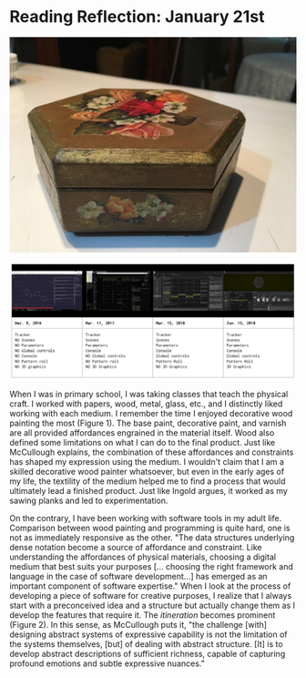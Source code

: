 # Reading Reflection: January 21st

<!-- 
- McCullough, M. 1998. Abstracting Craft: The Practiced Digital Hand. Chapter 7: Medium, MIT Press.

- Ingold, Tim. (2010). The textility of making. Cambridge Journal of Economics. 34. 91-102.

#### Prompt
Select an example of a favorite medium or material you’ve used at some point in your life. In line with the ideas of affordance and/or textility, describe the creative processes imposed by your selected medium. Bring an example of the medium to class on Tuesday (photograph, physical sample, etc.)
-->

![Figure 1](../images/box.jpg)

![Figure 2](../images/siren.jpg)

When I was in primary school, I was taking classes that teach the physical craft. I worked with papers, wood, metal, glass, etc., and I distinctly liked working with each medium. I remember the time I enjoyed decorative wood painting the most (Figure 1). The base paint, decorative paint, and varnish are all provided affordances engrained in the material itself. Wood also defined some limitations on what I can do to the final product. Just like McCullough explains, the combination of these affordances and constraints has shaped my expression using the medium. I wouldn't claim that I am a skilled decorative wood painter whatsoever, but even in the early ages of my life, the textility of the medium helped me to find a process that would ultimately lead a finished product. Just like Ingold argues, it worked as my sawing planks and led to experimentation. 

On the contrary, I have been working with software tools in my adult life. Comparison between wood painting and programming is quite hard, one is not as immediately responsive as the other. "The data structures underlying dense notation become a source of affordance and constraint. Like understanding the affordances of physical materials, choosing a digital medium that best suits your purposes [... choosing the right framework and language in the case of software development...] has emerged as an important component of software expertise." When I look at the process of developing a piece of software for creative purposes, I realize that I always start with a preconceived idea and a structure but actually change them as I develop the features that require it. The *itineration* becomes prominent (Figure 2). In this sense, as McCullough puts it, "the challenge [with] designing abstract systems of expressive capability is not the limitation of the systems themselves, [but] of dealing with abstract structure. [It] is to develop abstract descriptions of sufficient richness, capable of capturing profound emotions and subtle expressive nuances." 




<!--
## Abstracting Craft: The Practiced Digital Hand. Chapter 7

Medium: class of tools and raw materials

Where a tool is an effector or a probe, a medium is a substance that may be sensed or altered somehow by tools

the basis of an abstract medium

### Engagement, Affordance, Constraint
- Engagement -- Density 
	- contuniety: (must have lots of possibilities), we must be able to flow from one state to another continuously
	- variety :  countless subtle differentiations of conditions yields satisfactory practice

- A rich medium offers lots of paths that no one practitioner can explore all possibilities.
always a medium whose intrinsic advantages are appropriate to the task at hand

- Affordance -- workable properties of a medium (what a medium can do?)
	- tolerances : properties and limitations of that medium
	- a medium is found, and its affordances are discovered.

- Constraint -- limits of a medium.
	- they define formal possibilities and guide creativity into specific channels, much like banks define a river. ; a source of strength
	- the rigor of the substance
	
- Together, affordances and constraints shape expression
- engineers, designers, craftspeople understands contraints and affordances. 
	- engineers optimize and find ways to automate and augment human conditions
	- artists are not interested in optimization, yet seeks pure expression. they are concerned with intellectual context (aesthetic theory)
	 
- But between these modes there remains some realm where scientific production cannot go, where mechanized industry finds too little demand to go, and where artistic discourse cares not to go. Where personal knowledge still combines with practical intent, where the expression is as much functional economy as aesthetic stance, where the products are individual and idiomatic, where the medium is the basis for mastery: there we find **craft**.

- worksmanship is a property of the process or a worker, than of the medium itself. 

- Thorstein Veblen claims that craftsmanship retain control of the process, even in tech setting. 
- David Pye talks about "good material" : paying tribute to traditions of worksmanship. good materials are made by years of committed work.
- Pye talks about workmanship of certainty as the basis of manufacturing. 

### Appreciation
- An artifact's expressiveness is shaped by the properties of medium.

- Gombrich summarizes that the form of art is not exactly as the artist had imagined, or he had observed in outside world. It is a rendering within an *acquired* medium, through tradition and skill of both the artist and the beholder. (emphasis on acquisition of a medium, skills of artist and interpretation of audience)

- art needs to operate on a higher level than purely sensory. its reception must engage subjective frameworks of audience. "the illusion of looking into the invisible realms of the mind"

- *latent content* : as expression neither intended by the author nor read in by the recipient, but conveyed by the cultural context under which the artifact has been produced and received

- Appreciation requires exposure to a lot of pieces. Intentional appreciation has close relation to craft, the music piece you listened in between two listenings of a concert may affect your appreciation of the second time. 

- we cannot ask a work of art what it is for. Art appreciation generally ran away from the machine, until industrial age became mature. 

- One might overgeneralize that if traditional appreciation was *within* a medium, then modern appreciation became more likely to be *of* a medium.

- MODERN ART, from Motherwell to Monk, is not **about**, it simply **is**. Susan Sontag: modernism shook off the yoke of interpretation by using the twin tactics of abandoning representation (as in abstact expressionism), or resorting to literal representation of banal, nonsymbolic objects (as in pop).

- Appreciation has not lost ; art filled some of the void left by religion. *Religion art imparts a sort of eternity to itself. Museums are its temples, critics are theologians ; modern religion of art however circles back upon itself without finding the path to salvation: it keeps questioning the negation of meaning for the sake of the object, and the negation of the meaning for the sake of meaning.*

### The Electronic Medium
- Meanwhile, any fissures between art, craft, and industry have by now been completely overshadowed by the popular culture of electronic communications. Not only does an electronic medium such as film, television, or recorded music allow an easier emphasis on form, with cheaply produced and reproduced content, but also it comes comparatively free from cultural baggage. In the 1960s, Sontag asserted that film had become the most important medium, because there ''It is possible to elude the interpreters in another way, by making works of art whose surface is so unified and clean, whose momentum is so rapid, whose address is so direct that the work can be . .. just what it is.

- "The medium is the Message" (Marshall McLuhan). "The message of any medium or technology is the change of scale or pace or pattern that it introduces into human affairs"

- aesthetic production from the work of a fairly cloistered few into the play of the increasingly networked many.

- The medium is not the message in a digital world. It is an embodiment of it. A message might have several embodiments automatically deliverable from the same data

### The Abstract Medium: Engaging Notational Density

- Writing, is very much shaped by its artifacts, which are sentences and paragraphs. 

- craft in nonmaterial medium, such as poetry, has a very different meaning than the work craft applied to a physical medium.

- Pye's conception of worksmanship includes challanges from tradition to the proposition of electronic craft: is undo and save as killing the risk and irreversbility of great works that demand rigor and deveotion? 

- materiality is pivotal to the question of craft in the electronic realm. 

- 4 basic ideas for unifying particularities of notation and continuously workable medium.
	- bits vs atoms: reversibility vs permanance
	- In elect. media, format is determined after content: Once in digital format, the media become to some degree translatable into one another, the basis of the content boils down to *information*
	- Increased notational density supports quasi-continuous operations formerly only available from physical materials : enough resolution for pixels or samples of audio to fool the eye/ear
	- human-computer interfaces, based on dense notations, provide increasing engagement in structural manipulations : unifying the hand and intellect
	
### Computer as Medium

- Computers constructs the experience of a medium 

- Dimensionality of the artifacts : One dimensional (text or sounds), two-dimensional (pixels), threedimensional (3d graphics), n dimensional (time based operations, animations, etc.) ;; each allows translations between them.

- computers introduces notations (sculpture and solid modeling)

- The data structures underlying dense notation become a source of *affordance and constraint*. Like understanding the affordances of physical materials, choosing the digital medium that best suits your purposes has emerged as an important component of software expertise

- psychological dimensions of human-computer interaction determine the degree of *engagement* with these symbolic manipulation worlds. Thus the nature of the computer as a medium began with the introduction of direct manipulation

- engagement depends on building adequate mental models. Desktops, studios, sequencers, and stages all are representational contexts for specific classes of actions

- Brenda Laurel talks about our willingly suspension of knowledge that a play is "pretend" : Suspending disbelief is an act of participation. We do this to the computer, we pretend that the monitor is our stage. Once we suspend our disbelief, we should be able to work with those assumptions and not suffer being dropped out by anomalies. 

- the challenge in designing abstract systems of expressive capability is not a limitation of the systems themselvesof dealing with abstract structure. Rather, the challenge is to develop abstract descriptions of sufficient richness, capable of capturing profound emotions and subtle expressive nuances






## Ingold, Tim. (2010). The textility of making. Cambridge Journal of Economics. 34. 91-102.

### The hylomorphic model

- Paul Klee : process is more important than final product

- Important thing is not material and forms but materials and forces

- Aristotle : creation relies on bringing form(morphe) and matter(hyle) together (hylomorphic model). Ingold's aim is to counter this : processes of formation against the final products. Timber example, woodsman hits the wood with axe and wood itself determines where the axe will lead.

- textility of making vs. hylomorphic model 

### Following Materials

- technical vs. textilic 
	- technical : system of operational principles, technology
	- textilic  : mere craft, 'feel' of a world engineered in the light of reason
	
- Matisse Enzer (a builder) talks about architects approach to a building as 'complete', however builders approach is a sequence.  Brand : "The idea is crystalline, the fact fluid".

- Siza talks about a house is always a work in progress, inhabitants constantly evolve it. gardener fights with the overgrowth. Deleuxe and Guattari "it is the matter in movement, in flux, in variation". "matter-flow", and Ingold calls this the 'material'. "following the materials".

- builder, gardener, cook, alchemist, painter do not impose form on the matter, they combine materials in anticipation of what might emerge. 

- objects and subjects are interchangable. 

### flying kites

- problem of agency, an attempt to re-animate a world already rendered lifeless by a focus on the 'objectness' of things. 

- generative currents of life : kite that stood lifeless indoors flies freely outdoors with the help of wind

- flyer and kite should be understood not as interacting entities, alternately playing agent to the other as patient, but as trajectories of movement, responding to one another in counterpoint, alternately as melody and refrain

- Daniel Miller claims studying 'what people do with objects' we can understand how they create a world of practice. but brick, soil, flour, paints are not objects, they are materials. People follow the materials, weaving their own lines of becoming into the texture of material flows comsprising the lifeworld. Then buildings pies and paintings emerge out of this 'weaving'.

- the life of things != agency of objects : its a double reduction, thigns to objects and life to agency. hylomorphic model causes this.

### sawing planks

- reversing hylomorphic model, things to life, form-giving.

- backwards reading of creativity, starting from the product and deduce the initial ideas of creator, is 'abduction of agency' (Alfred Gell)

- Ingold insists that a work of art is not an object but a thing, and artist is not there to give effect to a preconceived idea, but to follow the forces of the material that bring the form into being. 

- creation is not necessarily iteration, but of itineration. artist is itinerant wayfarer. i.e. forward movement of the work. it focuses of improvisation. following the ways of the world, of the material. 

- sawing planks can seem as a repetitive execution of opertaional sequence, but for the carpenter its engaging in a continuous varition of variables. no two strokes are identical

- Iteration is metronomic, itineration rhythmic.

### drawing lines

- painting is about time, it is about becoming rather than being. the painter just like the carpenter continuously adjusts where the painting is going. continuous correction. There is no end point, noone can say when a painting is finished. 

- lines on paper loops back to the mind of the drawer, which leads more lines on the paper. 

--> 

